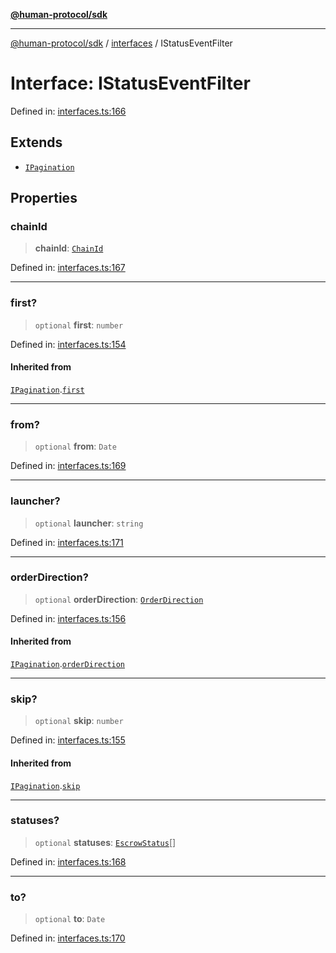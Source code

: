 [**@human-protocol/sdk**](../../README.md)

***

[@human-protocol/sdk](../../modules.md) / [interfaces](../README.md) / IStatusEventFilter

# Interface: IStatusEventFilter

Defined in: [interfaces.ts:166](https://github.com/humanprotocol/human-protocol/blob/508a14bc6124efbce87c3168c916200b52bfc694/packages/sdk/typescript/human-protocol-sdk/src/interfaces.ts#L166)

## Extends

- [`IPagination`](IPagination.md)

## Properties

### chainId

> **chainId**: [`ChainId`](../../enums/enumerations/ChainId.md)

Defined in: [interfaces.ts:167](https://github.com/humanprotocol/human-protocol/blob/508a14bc6124efbce87c3168c916200b52bfc694/packages/sdk/typescript/human-protocol-sdk/src/interfaces.ts#L167)

***

### first?

> `optional` **first**: `number`

Defined in: [interfaces.ts:154](https://github.com/humanprotocol/human-protocol/blob/508a14bc6124efbce87c3168c916200b52bfc694/packages/sdk/typescript/human-protocol-sdk/src/interfaces.ts#L154)

#### Inherited from

[`IPagination`](IPagination.md).[`first`](IPagination.md#first)

***

### from?

> `optional` **from**: `Date`

Defined in: [interfaces.ts:169](https://github.com/humanprotocol/human-protocol/blob/508a14bc6124efbce87c3168c916200b52bfc694/packages/sdk/typescript/human-protocol-sdk/src/interfaces.ts#L169)

***

### launcher?

> `optional` **launcher**: `string`

Defined in: [interfaces.ts:171](https://github.com/humanprotocol/human-protocol/blob/508a14bc6124efbce87c3168c916200b52bfc694/packages/sdk/typescript/human-protocol-sdk/src/interfaces.ts#L171)

***

### orderDirection?

> `optional` **orderDirection**: [`OrderDirection`](../../enums/enumerations/OrderDirection.md)

Defined in: [interfaces.ts:156](https://github.com/humanprotocol/human-protocol/blob/508a14bc6124efbce87c3168c916200b52bfc694/packages/sdk/typescript/human-protocol-sdk/src/interfaces.ts#L156)

#### Inherited from

[`IPagination`](IPagination.md).[`orderDirection`](IPagination.md#orderdirection)

***

### skip?

> `optional` **skip**: `number`

Defined in: [interfaces.ts:155](https://github.com/humanprotocol/human-protocol/blob/508a14bc6124efbce87c3168c916200b52bfc694/packages/sdk/typescript/human-protocol-sdk/src/interfaces.ts#L155)

#### Inherited from

[`IPagination`](IPagination.md).[`skip`](IPagination.md#skip)

***

### statuses?

> `optional` **statuses**: [`EscrowStatus`](../../types/enumerations/EscrowStatus.md)[]

Defined in: [interfaces.ts:168](https://github.com/humanprotocol/human-protocol/blob/508a14bc6124efbce87c3168c916200b52bfc694/packages/sdk/typescript/human-protocol-sdk/src/interfaces.ts#L168)

***

### to?

> `optional` **to**: `Date`

Defined in: [interfaces.ts:170](https://github.com/humanprotocol/human-protocol/blob/508a14bc6124efbce87c3168c916200b52bfc694/packages/sdk/typescript/human-protocol-sdk/src/interfaces.ts#L170)
